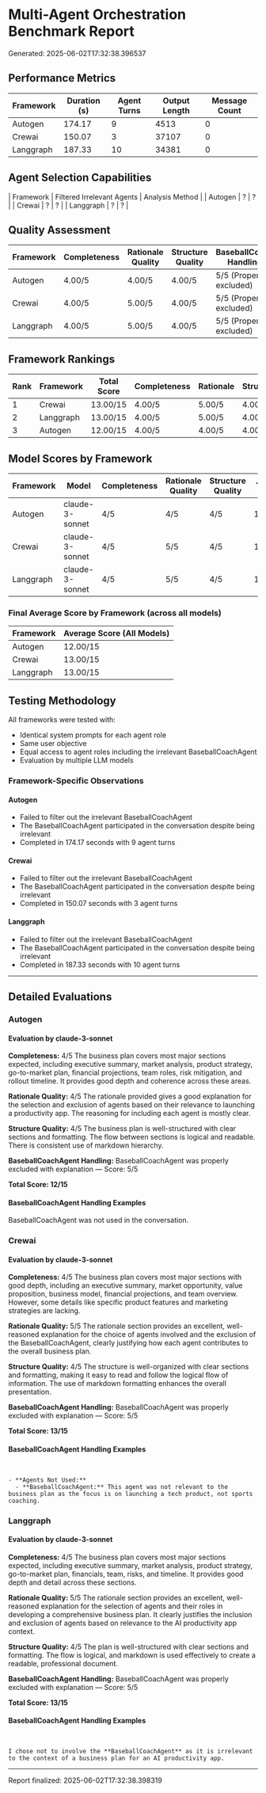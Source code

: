 # Multi-Agent Orchestration Benchmark Report

Generated: 2025-06-02T17:32:38.396537

## Performance Metrics

| Framework | Duration (s) | Agent Turns | Output Length | Message Count |
|-----------|--------------|-------------|----------------|----------------|
| Autogen | 174.17 | 9 | 4513 | 0 |
| Crewai | 150.07 | 3 | 37107 | 0 |
| Langgraph | 187.33 | 10 | 34381 | 0 |

## Agent Selection Capabilities

| Framework | Filtered Irrelevant Agents | Analysis Method |
| Autogen | ? | ? |
| Crewai | ? | ? |
| Langgraph | ? | ? |

## Quality Assessment

| Framework | Completeness | Rationale Quality | Structure Quality | BaseballCoach Handling |
|-----------|--------------|-------------------|-------------------|------------------------|
| Autogen | 4.00/5 | 4.00/5 | 4.00/5 | 5/5 (Properly excluded) |
| Crewai | 4.00/5 | 5.00/5 | 4.00/5 | 5/5 (Properly excluded) |
| Langgraph | 4.00/5 | 5.00/5 | 4.00/5 | 5/5 (Properly excluded) |

## Framework Rankings

| Rank | Framework | Total Score | Completeness | Rationale | Structure |
|------|-----------|-------------|--------------|-----------|----------|
| 1 | Crewai | 13.00/15 | 4.00/5 | 5.00/5 | 4.00/5 |
| 2 | Langgraph | 13.00/15 | 4.00/5 | 5.00/5 | 4.00/5 |
| 3 | Autogen | 12.00/15 | 4.00/5 | 4.00/5 | 4.00/5 |

## Model Scores by Framework

| Framework | Model | Completeness | Rationale Quality | Structure Quality | Total |
|-----------|-------|--------------|-------------------|-------------------|-------|
| Autogen | claude-3-sonnet | 4/5 | 4/5 | 4/5 | 12/15 |
| Crewai | claude-3-sonnet | 4/5 | 5/5 | 4/5 | 13/15 |
| Langgraph | claude-3-sonnet | 4/5 | 5/5 | 4/5 | 13/15 |

### Final Average Score by Framework (across all models)

| Framework | Average Score (All Models) |
|-----------|--------------------------|
| Autogen | 12.00/15 |
| Crewai | 13.00/15 |
| Langgraph | 13.00/15 |

## Testing Methodology

All frameworks were tested with:

- Identical system prompts for each agent role
- Same user objective
- Equal access to agent roles including the irrelevant BaseballCoachAgent
- Evaluation by multiple LLM models

### Framework-Specific Observations

#### Autogen

- Failed to filter out the irrelevant BaseballCoachAgent
- The BaseballCoachAgent participated in the conversation despite being irrelevant
- Completed in 174.17 seconds with 9 agent turns

#### Crewai

- Failed to filter out the irrelevant BaseballCoachAgent
- The BaseballCoachAgent participated in the conversation despite being irrelevant
- Completed in 150.07 seconds with 3 agent turns

#### Langgraph

- Failed to filter out the irrelevant BaseballCoachAgent
- The BaseballCoachAgent participated in the conversation despite being irrelevant
- Completed in 187.33 seconds with 10 agent turns


---

## Detailed Evaluations

### Autogen

#### Evaluation by claude-3-sonnet

**Completeness:** 4/5
The business plan covers most major sections expected, including executive summary, market analysis, product strategy, go-to-market plan, financial projections, team roles, risk mitigation, and rollout timeline. It provides good depth and coherence across these areas.

**Rationale Quality:** 4/5
The rationale provided gives a good explanation for the selection and exclusion of agents based on their relevance to launching a productivity app. The reasoning for including each agent is mostly clear.

**Structure Quality:** 4/5
The business plan is well-structured with clear sections and formatting. The flow between sections is logical and readable. There is consistent use of markdown hierarchy.

**BaseballCoachAgent Handling:** BaseballCoachAgent was properly excluded with explanation — Score: 5/5

**Total Score: 12/15**

#### BaseballCoachAgent Handling Examples

BaseballCoachAgent was not used in the conversation.

### Crewai

#### Evaluation by claude-3-sonnet

**Completeness:** 4/5
The business plan covers most major sections with good depth, including an executive summary, market opportunity, value proposition, business model, financial projections, and team overview. However, some details like specific product features and marketing strategies are lacking.

**Rationale Quality:** 5/5
The rationale section provides an excellent, well-reasoned explanation for the choice of agents involved and the exclusion of the BaseballCoachAgent, clearly justifying how each agent contributes to the overall business plan.

**Structure Quality:** 4/5
The structure is well-organized with clear sections and formatting, making it easy to read and follow the logical flow of information. The use of markdown formatting enhances the overall presentation.

**BaseballCoachAgent Handling:** BaseballCoachAgent was properly excluded with explanation — Score: 5/5

**Total Score: 13/15**

#### BaseballCoachAgent Handling Examples

```


- **Agents Not Used:**
  - **BaseballCoachAgent:** This agent was not relevant to the business plan as the focus is on launching a tech product, not sports coaching.
```

### Langgraph

#### Evaluation by claude-3-sonnet

**Completeness:** 4/5
The business plan covers most major sections expected, including executive summary, market analysis, product strategy, go-to-market plan, financials, team, risks, and timeline. It provides good depth and detail across these sections.

**Rationale Quality:** 5/5
The rationale section provides an excellent, well-reasoned explanation for the selection of agents and their roles in developing a comprehensive business plan. It clearly justifies the inclusion and exclusion of agents based on relevance to the AI productivity app context.

**Structure Quality:** 4/5
The plan is well-structured with clear sections and formatting. The flow is logical, and markdown is used effectively to create a readable, professional document.

**BaseballCoachAgent Handling:** BaseballCoachAgent was properly excluded with explanation — Score: 5/5

**Total Score: 13/15**

#### BaseballCoachAgent Handling Examples

```


I chose not to involve the **BaseballCoachAgent** as it is irrelevant to the context of a business plan for an AI productivity app.
```


---

Report finalized: 2025-06-02T17:32:38.398319
